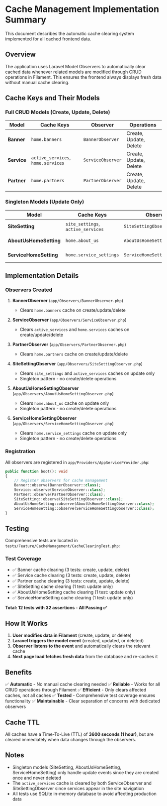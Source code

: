 # Cache Management Implementation Summary

This document describes the automatic cache clearing system implemented for all cached frontend data.

## Overview

The application uses Laravel Model Observers to automatically clear cached data whenever related models are modified through CRUD operations in Filament. This ensures the frontend always displays fresh data without manual cache clearing.

## Cache Keys and Their Models

### Full CRUD Models (Create, Update, Delete)

| Model | Cache Keys | Observer | Operations |
|-------|-----------|----------|------------|
| **Banner** | `home.banners` | `BannerObserver` | Create, Update, Delete |
| **Service** | `active_services`, `home.services` | `ServiceObserver` | Create, Update, Delete |
| **Partner** | `home.partners` | `PartnerObserver` | Create, Update, Delete |

### Singleton Models (Update Only)

| Model | Cache Keys | Observer | Operations |
|-------|-----------|----------|------------|
| **SiteSetting** | `site_settings`, `active_services` | `SiteSettingObserver` | Update Only |
| **AboutUsHomeSetting** | `home.about_us` | `AboutUsHomeSettingObserver` | Update Only |
| **ServiceHomeSetting** | `home.service_settings` | `ServiceHomeSettingObserver` | Update Only |

## Implementation Details

### Observers Created

1. **BannerObserver** (`app/Observers/BannerObserver.php`)
   - Clears `home.banners` cache on create/update/delete

2. **ServiceObserver** (`app/Observers/ServiceObserver.php`)
   - Clears `active_services` and `home.services` caches on create/update/delete

3. **PartnerObserver** (`app/Observers/PartnerObserver.php`)
   - Clears `home.partners` cache on create/update/delete

4. **SiteSettingObserver** (`app/Observers/SiteSettingObserver.php`)
   - Clears `site_settings` and `active_services` caches on update only
   - Singleton pattern - no create/delete operations

5. **AboutUsHomeSettingObserver** (`app/Observers/AboutUsHomeSettingObserver.php`)
   - Clears `home.about_us` cache on update only
   - Singleton pattern - no create/delete operations

6. **ServiceHomeSettingObserver** (`app/Observers/ServiceHomeSettingObserver.php`)
   - Clears `home.service_settings` cache on update only
   - Singleton pattern - no create/delete operations

### Registration

All observers are registered in `app/Providers/AppServiceProvider.php`:

```php
public function boot(): void
{
    // Register observers for cache management
    Banner::observe(BannerObserver::class);
    Service::observe(ServiceObserver::class);
    Partner::observe(PartnerObserver::class);
    SiteSetting::observe(SiteSettingObserver::class);
    AboutUsHomeSetting::observe(AboutUsHomeSettingObserver::class);
    ServiceHomeSetting::observe(ServiceHomeSettingObserver::class);
}
```

## Testing

Comprehensive tests are located in `tests/Feature/CacheManagement/CacheClearingTest.php`:

### Test Coverage
- ✅ Banner cache clearing (3 tests: create, update, delete)
- ✅ Service cache clearing (3 tests: create, update, delete)
- ✅ Partner cache clearing (3 tests: create, update, delete)
- ✅ SiteSetting cache clearing (1 test: update only)
- ✅ AboutUsHomeSetting cache clearing (1 test: update only)
- ✅ ServiceHomeSetting cache clearing (1 test: update only)

**Total: 12 tests with 32 assertions - All Passing ✅**

## How It Works

1. **User modifies data in Filament** (create, update, or delete)
2. **Laravel triggers the model event** (created, updated, or deleted)
3. **Observer listens to the event** and automatically clears the relevant cache
4. **Next page load fetches fresh data** from the database and re-caches it

## Benefits

✅ **Automatic** - No manual cache clearing needed
✅ **Reliable** - Works for all CRUD operations through Filament
✅ **Efficient** - Only clears affected caches, not all caches
✅ **Tested** - Comprehensive test coverage ensures functionality
✅ **Maintainable** - Clear separation of concerns with dedicated observers

## Cache TTL

All caches have a Time-To-Live (TTL) of **3600 seconds (1 hour)**, but are cleared immediately when data changes through the observers.

## Notes

- Singleton models (SiteSetting, AboutUsHomeSetting, ServiceHomeSetting) only handle update events since they are created once and never deleted
- The `active_services` cache is cleared by both ServiceObserver and SiteSettingObserver since services appear in the site navigation
- All tests use SQLite in-memory database to avoid affecting production data

